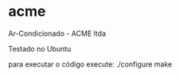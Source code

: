 acme
====

Ar-Condicionado - ACME ltda

Testado no Ubuntu

para executar o código execute:
./configure
make

